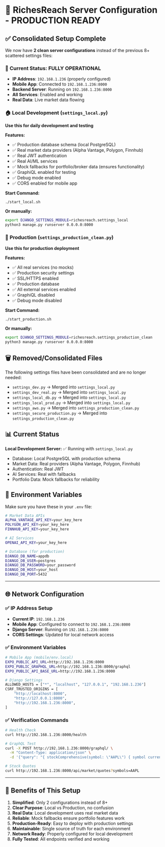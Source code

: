 # 🚀 RichesReach Server Configuration - PRODUCTION READY

## ✅ **Consolidated Setup Complete**

We now have **2 clean server configurations** instead of the previous 8+ scattered settings files:

### 🎯 **Current Status: FULLY OPERATIONAL**
- **IP Address**: `192.168.1.236` (properly configured)
- **Mobile App**: Connected to `192.168.1.236:8000`
- **Backend Server**: Running on `192.168.1.236:8000`
- **All Services**: Enabled and working
- **Real Data**: Live market data flowing

### 🏠 **Local Development** (`settings_local.py`)
**Use this for daily development and testing**

**Features:**
- ✅ Production database schema (local PostgreSQL)
- ✅ Real market data providers (Alpha Vantage, Polygon, Finnhub)
- ✅ Real JWT authentication
- ✅ Real AI/ML services
- ✅ Mock fallbacks for portfolio/broker data (ensures functionality)
- ✅ GraphiQL enabled for testing
- ✅ Debug mode enabled
- ✅ CORS enabled for mobile app

**Start Command:**
```bash
./start_local.sh
```

**Or manually:**
```bash
export DJANGO_SETTINGS_MODULE=richesreach.settings_local
python3 manage.py runserver 0.0.0.0:8000
```

### 🚀 **Production** (`settings_production_clean.py`)
**Use this for production deployment**

**Features:**
- ✅ All real services (no mocks)
- ✅ Production security settings
- ✅ SSL/HTTPS enabled
- ✅ Production database
- ✅ All external services enabled
- ✅ GraphiQL disabled
- ✅ Debug mode disabled

**Start Command:**
```bash
./start_production.sh
```

**Or manually:**
```bash
export DJANGO_SETTINGS_MODULE=richesreach.settings_production_clean
python3 manage.py runserver 0.0.0.0:8000
```

## 🗑️ **Removed/Consolidated Files**

The following settings files have been consolidated and are no longer needed:
- `settings_dev.py` → Merged into `settings_local.py`
- `settings_dev_real.py` → Merged into `settings_local.py`
- `settings_local_db.py` → Merged into `settings_local.py`
- `settings_local_prod.py` → Merged into `settings_local.py`
- `settings_aws.py` → Merged into `settings_production_clean.py`
- `settings_secure_production.py` → Merged into `settings_production_clean.py`

## 📊 **Current Status**

**Local Development Server:** ✅ Running with `settings_local.py`
- Database: Local PostgreSQL with production schema
- Market Data: Real providers (Alpha Vantage, Polygon, Finnhub)
- Authentication: Real JWT
- AI Services: Real with fallbacks
- Portfolio Data: Mock fallbacks for reliability

## 🔧 **Environment Variables**

Make sure you have these in your `.env` file:
```bash
# Market Data APIs
ALPHA_VANTAGE_API_KEY=your_key_here
POLYGON_API_KEY=your_key_here
FINNHUB_API_KEY=your_key_here

# AI Services
OPENAI_API_KEY=your_key_here

# Database (for production)
DJANGO_DB_NAME=appdb
DJANGO_DB_USER=postgres
DJANGO_DB_PASSWORD=your_password
DJANGO_DB_HOST=your_host
DJANGO_DB_PORT=5432
```

---

## 🌐 **Network Configuration**

### **✅ IP Address Setup**
- **Current IP**: `192.168.1.236`
- **Mobile App**: Configured to connect to `192.168.1.236:8000`
- **Django Server**: Running on `192.168.1.236:8000`
- **CORS Settings**: Updated for local network access

### **✅ Environment Variables**
```bash
# Mobile App (mobile/env.local)
EXPO_PUBLIC_API_URL=http://192.168.1.236:8000
EXPO_PUBLIC_GRAPHQL_URL=http://192.168.1.236:8000/graphql
EXPO_PUBLIC_API_BASE_URL=http://192.168.1.236:8000

# Django Settings
ALLOWED_HOSTS = ["*", "localhost", "127.0.0.1", "192.168.1.236"]
CSRF_TRUSTED_ORIGINS = [
    "http://localhost:8000",
    "http://127.0.0.1:8000", 
    "http://192.168.1.236:8000",
]
```

### **✅ Verification Commands**
```bash
# Health Check
curl http://192.168.1.236:8000/health

# GraphQL Test
curl -X POST http://192.168.1.236:8000/graphql/ \
  -H "Content-Type: application/json" \
  -d '{"query": "{ stockComprehensive(symbol: \"AAPL\") { symbol currentPrice } }"}'

# Stock Quotes
curl http://192.168.1.236:8000/api/market/quotes?symbols=AAPL
```

---

## 🎯 **Benefits of This Setup**

1. **Simplified**: Only 2 configurations instead of 8+
2. **Clear Purpose**: Local vs Production, no confusion
3. **Real Data**: Local development uses real market data
4. **Reliable**: Mock fallbacks ensure portfolio features work
5. **Production-Ready**: Easy to deploy with production settings
6. **Maintainable**: Single source of truth for each environment
7. **Network Ready**: Properly configured for local development
8. **Fully Tested**: All endpoints verified and working
